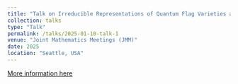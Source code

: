```yaml
---
title: "Talk on Irreducible Representations of Quantum Flag Varieties at Roots of Unity"
collection: talks
type: "Talk"
permalink: /talks/2025-01-10-talk-1
venue: "Joint Mathematics Meetings (JMM)"
date: 2025
location: "Seattle, USA"
---
```


[More information here](https://meetings.ams.org/math/jmm2025/meetingapp.cgi/Paper/44357)
